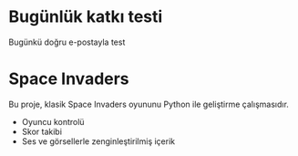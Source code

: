 # Bugünlük katkı testi   
Bugünkü doğru e-postayla test
# Space Invaders

Bu proje, klasik Space Invaders oyununu Python ile geliştirme çalışmasıdır. 
- Oyuncu kontrolü
- Skor takibi
- Ses ve görsellerle zenginleştirilmiş içerik
